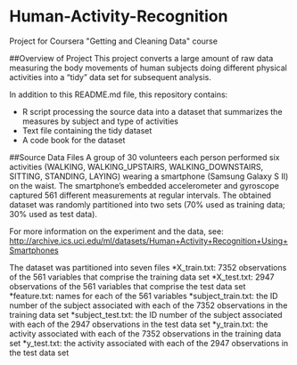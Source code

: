 Human-Activity-Recognition
==========================

Project for Coursera "Getting and Cleaning Data" course

##Overview of Project
This project converts a large amount of raw data measuring the body movements of human subjects doing different physical activities into a “tidy” data set for subsequent analysis.

In addition to this README.md file, this repository contains:
* R script processing the source data into a  dataset that summarizes the measures by subject and type of activities
* Text file containing the tidy dataset
* A code book for the dataset

##Source Data Files
A group of 30 volunteers each person performed six activities (WALKING, WALKING_UPSTAIRS, WALKING_DOWNSTAIRS, SITTING, STANDING, LAYING) wearing a smartphone (Samsung Galaxy S II) on the waist. The smartphone’s embedded accelerometer and gyroscope captured 561 different measurements at regular intervals. The obtained dataset was randomly partitioned into two sets (70% used as training data; 30% used as test data).

For more information on the experiment and the data, see:
http://archive.ics.uci.edu/ml/datasets/Human+Activity+Recognition+Using+Smartphones

The dataset was partitioned into seven files
*X_train.txt: 7352 observations of the 561 variables that comprise the training data set
*X_test.txt: 2947 observations of the 561 variables that comprise the test data set
*feature.txt: names for each of the 561 variables
*subject_train.txt: the ID number of the subject associated with each of the 7352 observations in the training data set
*subject_test.txt: the ID number of the subject associated with each of the 2947 observations in the test data set
*y_train.txt: the activity associated with each of the 7352 observations in the training data set
*y_test.txt: the activity associated with each of the 2947 observations in the test data set

 